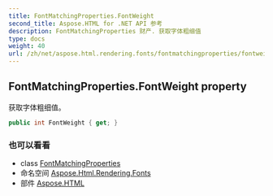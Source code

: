 ```yaml
---
title: FontMatchingProperties.FontWeight
second_title: Aspose.HTML for .NET API 参考
description: FontMatchingProperties 财产. 获取字体粗细值
type: docs
weight: 40
url: /zh/net/aspose.html.rendering.fonts/fontmatchingproperties/fontweight/
---
```

## FontMatchingProperties.FontWeight property

获取字体粗细值。

```csharp
public int FontWeight { get; }
```

### 也可以看看

* class [FontMatchingProperties](../)
* 命名空间 [Aspose.Html.Rendering.Fonts](../../fontmatchingproperties/)
* 部件 [Aspose.HTML](../../../)


